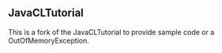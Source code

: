 ## JavaCLTutorial

This is a fork of the JavaCLTutorial  to provide sample code or a 
OutOfMemoryException.
